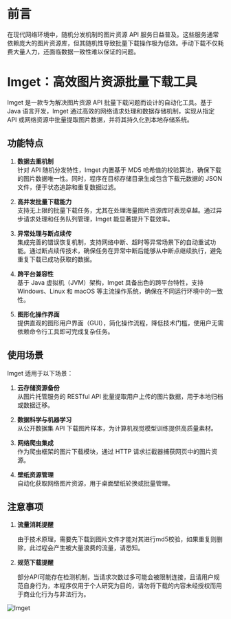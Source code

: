 # 前言

在现代网络环境中，随机分发机制的图片资源 API 服务日益普及。这些服务通常依赖庞大的图片资源库，但其随机性导致批量下载操作极为低效。手动下载不仅耗费大量人力，还面临数据一致性难以保证的问题。

# Imget：高效图片资源批量下载工具

Imget 是一款专为解决图片资源 API 批量下载问题而设计的自动化工具。基于 Java 语言开发，Imget 通过高效的网络请求处理和数据存储机制，实现从指定 API 或网络资源中批量提取图片数据，并将其持久化到本地存储系统。

## 功能特点

1. **数据去重机制**  
   针对 API 随机分发特性，Imget 内置基于 MD5 哈希值的校验算法，确保下载的图片数据唯一性。同时，程序在目标存储目录生成包含下载元数据的 JSON 文件，便于状态追踪和重复数据过滤。

2. **高并发批量下载能力**  
   支持无上限的批量下载任务，尤其在处理海量图片资源库时表现卓越。通过异步请求处理和任务队列管理，Imget 能显著提升下载效率。

3. **异常处理与断点续传**  
   集成完善的错误恢复机制，支持网络中断、超时等异常场景下的自动重试功能。通过断点续传技术，确保任务在异常中断后能够从中断点继续执行，避免重复下载已成功获取的数据。

4. **跨平台兼容性**  
   基于 Java 虚拟机（JVM）架构，Imget 具备出色的跨平台特性，支持 Windows、Linux 和 macOS 等主流操作系统，确保在不同运行环境中的一致性。

5. **图形化操作界面**  
   提供直观的图形用户界面（GUI），简化操作流程，降低技术门槛，使用户无需依赖命令行工具即可完成复杂任务。

## 使用场景

Imget 适用于以下场景：

1. **云存储资源备份**  
   从图片托管服务的 RESTful API 批量提取用户上传的图片数据，用于本地归档或数据迁移。

2. **数据科学与机器学习**  
   从公开数据集 API 下载图片样本，为计算机视觉模型训练提供高质量素材。

3. **网络爬虫集成**  
   作为爬虫框架的图片下载模块，通过 HTTP 请求拦截器捕获网页中的图片资源。

4. **壁纸资源管理**  
   自动化获取网络图片资源，用于桌面壁纸轮换或批量管理。
   

## 注意事项

1. **流量消耗提醒**

   由于技术原理，需要先下载到图片文件才能对其进行md5校验，如果重复则删除，此过程会产生被大量浪费的流量，请悉知。

2. **规范下载提醒**

   部分API可能存在检测机制，当请求次数过多可能会被限制连接，且请用户规范自身行为，本程序仅用于个人研究为目的，请勿将下载的内容未经授权而用于商业化行为与非法行为。


![Imget](https://files-plus.coldsea.vip/gitcp/imget/app.jpg)